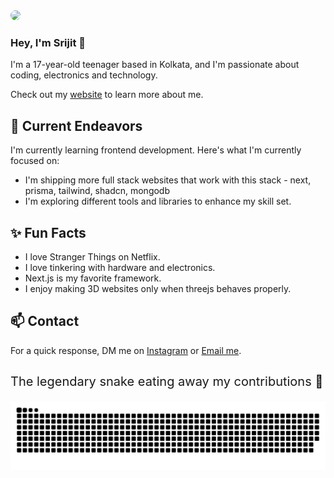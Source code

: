 <img src="https://i.ibb.co/fqCrRMk/creative-banner.png" style="border-radius: 10px; height: auto; width: auto;">

### Hey, I'm Srijit 👋 

I'm a 17-year-old teenager based in Kolkata, and I'm passionate about coding, electronics and technology. 

Check out my [website](https://srijit.co/) to learn more about me.

## 🔭 Current Endeavors 

I'm currently learning frontend development. Here's what I'm currently focused on:

- I'm shipping more full stack websites that work with this stack - next, prisma, tailwind, shadcn, mongodb
- I'm exploring different tools and libraries to enhance my skill set.

## ✨ Fun Facts 

- I love Stranger Things on Netflix.
- I love tinkering with hardware and electronics.
- Next.js is my favorite framework.
- I enjoy making 3D websites only when threejs behaves properly.

## 📫 Contact

 For a quick response, DM me on [Instagram](https://www.instagram.com/cheeseblock011/) or [Email me](mailto:srijit.dev@icloud.com). 
##
  
<div>
<p style="font-size:20px">
The legendary snake eating away my contributions 🐍
</p>

<picture>
  <source media="(prefers-color-scheme: dark)" srcset="https://raw.githubusercontent.com/platane/platane/output/github-contribution-grid-snake-dark.svg">
  <source media="(prefers-color-scheme: light)" srcset="https://raw.githubusercontent.com/platane/platane/output/github-contribution-grid-snake.svg">
  <img alt="github contribution grid snake animation" src="https://raw.githubusercontent.com/platane/platane/output/github-contribution-grid-snake.svg">
</picture>

</div>

